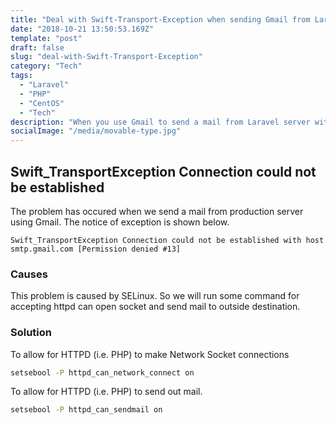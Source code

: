 ```yaml
---
title: "Deal with Swift-Transport-Exception when sending Gmail from Laravel application"
date: "2018-10-21 13:50:53.169Z"
template: "post"
draft: false
slug: "deal-with-Swift-Transport-Exception"
category: "Tech"
tags:
  - "Laravel"
  - "PHP"
  - "CentOS"
  - "Tech"
description: "When you use Gmail to send a mail from Laravel server without the permisson you will get this error. This my quick solution to deal with it."
socialImage: "/media/movable-type.jpg"
---
```


## Swift_TransportException Connection could not be established

The problem has occured when we send a mail from production server using Gmail. The notice of exception is shown below.

```
Swift_TransportException Connection could not be established with host smtp.gmail.com [Permission denied #13]
```

### Causes

This problem is caused by SELinux. So we will run some command for accepting httpd can open socket and send mail to outside destination.

### Solution

To allow for HTTPD (i.e. PHP) to make Network Socket connections

``` bash
setsebool -P httpd_can_network_connect on
```

To allow for HTTPD (i.e. PHP) to send out mail.

``` bash
setsebool -P httpd_can_sendmail on
```